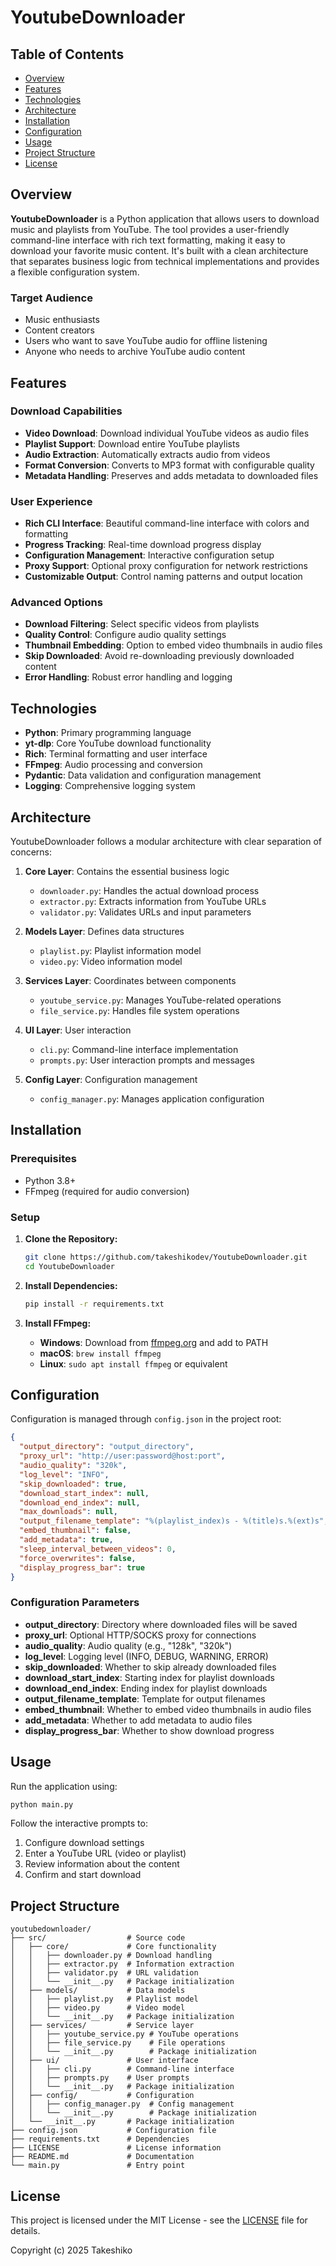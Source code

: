 # YoutubeDownloader

## Table of Contents

- [Overview](#overview)
- [Features](#features)
- [Technologies](#technologies)
- [Architecture](#architecture)
- [Installation](#installation)
- [Configuration](#configuration)
- [Usage](#usage)
- [Project Structure](#project-structure)
- [License](#license)

## Overview

**YoutubeDownloader** is a Python application that allows users to download music and playlists from YouTube. The tool provides a user-friendly command-line interface with rich text formatting, making it easy to download your favorite music content. It's built with a clean architecture that separates business logic from technical implementations and provides a flexible configuration system.

### Target Audience
- Music enthusiasts
- Content creators
- Users who want to save YouTube audio for offline listening
- Anyone who needs to archive YouTube audio content

## Features

### Download Capabilities

- **Video Download**: Download individual YouTube videos as audio files
- **Playlist Support**: Download entire YouTube playlists
- **Audio Extraction**: Automatically extracts audio from videos
- **Format Conversion**: Converts to MP3 format with configurable quality
- **Metadata Handling**: Preserves and adds metadata to downloaded files

### User Experience

- **Rich CLI Interface**: Beautiful command-line interface with colors and formatting
- **Progress Tracking**: Real-time download progress display
- **Configuration Management**: Interactive configuration setup
- **Proxy Support**: Optional proxy configuration for network restrictions
- **Customizable Output**: Control naming patterns and output location

### Advanced Options

- **Download Filtering**: Select specific videos from playlists
- **Quality Control**: Configure audio quality settings
- **Thumbnail Embedding**: Option to embed video thumbnails in audio files
- **Skip Downloaded**: Avoid re-downloading previously downloaded content
- **Error Handling**: Robust error handling and logging

## Technologies

- **Python**: Primary programming language
- **yt-dlp**: Core YouTube download functionality
- **Rich**: Terminal formatting and user interface
- **FFmpeg**: Audio processing and conversion
- **Pydantic**: Data validation and configuration management
- **Logging**: Comprehensive logging system

## Architecture

YoutubeDownloader follows a modular architecture with clear separation of concerns:

1. **Core Layer**: Contains the essential business logic
   - `downloader.py`: Handles the actual download process
   - `extractor.py`: Extracts information from YouTube URLs
   - `validator.py`: Validates URLs and input parameters

2. **Models Layer**: Defines data structures
   - `playlist.py`: Playlist information model
   - `video.py`: Video information model

3. **Services Layer**: Coordinates between components
   - `youtube_service.py`: Manages YouTube-related operations
   - `file_service.py`: Handles file system operations

4. **UI Layer**: User interaction
   - `cli.py`: Command-line interface implementation
   - `prompts.py`: User interaction prompts and messages

5. **Config Layer**: Configuration management
   - `config_manager.py`: Manages application configuration

## Installation

### Prerequisites

- Python 3.8+
- FFmpeg (required for audio conversion)

### Setup

1. **Clone the Repository:**
   ```bash
   git clone https://github.com/takeshikodev/YoutubeDownloader.git
   cd YoutubeDownloader
   ```

2. **Install Dependencies:**
   ```bash
   pip install -r requirements.txt
   ```

3. **Install FFmpeg:**
   - **Windows**: Download from [ffmpeg.org](https://ffmpeg.org/download.html) and add to PATH
   - **macOS**: `brew install ffmpeg`
   - **Linux**: `sudo apt install ffmpeg` or equivalent

## Configuration

Configuration is managed through `config.json` in the project root:

```json
{
  "output_directory": "output_directory",
  "proxy_url": "http://user:password@host:port",
  "audio_quality": "320k",
  "log_level": "INFO",
  "skip_downloaded": true,
  "download_start_index": null,
  "download_end_index": null,
  "max_downloads": null,
  "output_filename_template": "%(playlist_index)s - %(title)s.%(ext)s",
  "embed_thumbnail": false,
  "add_metadata": true,
  "sleep_interval_between_videos": 0,
  "force_overwrites": false,
  "display_progress_bar": true
}
```

### Configuration Parameters

- **output_directory**: Directory where downloaded files will be saved
- **proxy_url**: Optional HTTP/SOCKS proxy for connections
- **audio_quality**: Audio quality (e.g., "128k", "320k")
- **log_level**: Logging level (INFO, DEBUG, WARNING, ERROR)
- **skip_downloaded**: Whether to skip already downloaded files
- **download_start_index**: Starting index for playlist downloads
- **download_end_index**: Ending index for playlist downloads
- **output_filename_template**: Template for output filenames
- **embed_thumbnail**: Whether to embed video thumbnails in audio files
- **add_metadata**: Whether to add metadata to audio files
- **display_progress_bar**: Whether to show download progress

## Usage

Run the application using:

```bash
python main.py
```

Follow the interactive prompts to:
1. Configure download settings
2. Enter a YouTube URL (video or playlist)
3. Review information about the content
4. Confirm and start download

## Project Structure

```
youtubedownloader/
├── src/                  # Source code
│   ├── core/             # Core functionality
│   │   ├── downloader.py # Download handling
│   │   ├── extractor.py  # Information extraction
│   │   ├── validator.py  # URL validation
│   │   └── __init__.py   # Package initialization
│   ├── models/           # Data models
│   │   ├── playlist.py   # Playlist model
│   │   ├── video.py      # Video model
│   │   └── __init__.py   # Package initialization
│   ├── services/         # Service layer
│   │   ├── youtube_service.py # YouTube operations
│   │   ├── file_service.py    # File operations
│   │   └── __init__.py        # Package initialization
│   ├── ui/               # User interface
│   │   ├── cli.py        # Command-line interface
│   │   ├── prompts.py    # User prompts
│   │   └── __init__.py   # Package initialization
│   ├── config/           # Configuration
│   │   ├── config_manager.py  # Config management
│   │   └── __init__.py        # Package initialization
│   └── __init__.py       # Package initialization
├── config.json           # Configuration file
├── requirements.txt      # Dependencies
├── LICENSE               # License information
├── README.md             # Documentation
└── main.py               # Entry point
```

## License

This project is licensed under the MIT License - see the [LICENSE](LICENSE) file for details.

Copyright (c) 2025 Takeshiko 
